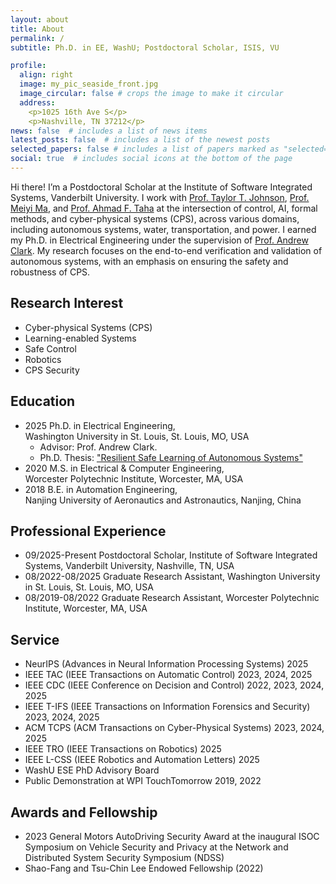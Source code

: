 ```yaml
---
layout: about
title: About
permalink: /
subtitle: Ph.D. in EE, WashU; Postdoctoral Scholar, ISIS, VU

profile:
  align: right
  image: my_pic_seaside_front.jpg
  image_circular: false # crops the image to make it circular
  address: 
    <p>1025 16th Ave S</p>
    <p>Nashville, TN 37212</p>
news: false  # includes a list of news items
latest_posts: false  # includes a list of the newest posts
selected_papers: false # includes a list of papers marked as "selected={true}"
social: true  # includes social icons at the bottom of the page
---
```


Hi there! I’m a Postdoctoral Scholar at the Institute of Software Integrated Systems, Vanderbilt University. I work with [Prof. Taylor T. Johnson](https://www.taylortjohnson.com/), [Prof. Meiyi Ma](https://meiyima.github.io/), and [Prof. Ahmad F. Taha](https://lab.vanderbilt.edu/taha/) at the intersection of control, AI, formal methods, and cyber-physical systems (CPS), across various domains, including autonomous systems, water, transportation, and power. 
I earned my Ph.D. in Electrical Engineering under the supervision of [Prof. Andrew Clark](https://engineering.washu.edu/faculty/Andrew-Clark.html). My research focuses on the end-to-end verification and validation of autonomous systems, with an emphasis on ensuring the safety and robustness of CPS.

## Research Interest
- Cyber-physical Systems (CPS)
- Learning-enabled Systems
- Safe Control
- Robotics
- CPS Security

## Education
- 2025 Ph.D. in Electrical Engineering, <br />
  Washington University in St. Louis, St. Louis, MO, USA
  - Advisor: Prof. Andrew Clark. 
  - Ph.D. Thesis: ["Resilient Safe Learning of Autonomous Systems"](../assets/pdf/Resilient_Safe_Control_of_Autonomous_Systems.pdf)
- 2020 M.S. in Electrical & Computer Engineering, <br />
  Worcester Polytechnic Institute, Worcester, MA, USA
- 2018 B.E. in Automation Engineering, <br />
  Nanjing University of Aeronautics and Astronautics, Nanjing, China


## Professional Experience
- 09/2025-Present   Postdoctoral Scholar, Institute of Software Integrated Systems, Vanderbilt University, Nashville, TN, USA
- 08/2022-08/2025   Graduate Research Assistant, Washington University in St. Louis, St. Louis, MO, USA
- 08/2019-08/2022   Graduate Research Assistant, Worcester Polytechnic Institute, Worcester, MA, USA

## Service
- NeurIPS (Advances in Neural Information Processing Systems) 2025
- IEEE TAC (IEEE Transactions on Automatic Control) 2023, 2024, 2025
- IEEE CDC (IEEE Conference on Decision and Control) 2022, 2023, 2024, 2025
- IEEE T-IFS (IEEE Transactions on Information Forensics and Security) 2023, 2024, 2025
- ACM TCPS (ACM Transactions on Cyber-Physical Systems) 2023, 2024, 2025
- IEEE TRO (IEEE Transactions on Robotics) 2025
- IEEE L-CSS (IEEE Robotics and Automation Letters) 2025
- WashU ESE PhD Advisory Board
- Public Demonstration at WPI TouchTomorrow 2019, 2022

## Awards and Fellowship
- 2023 General Motors AutoDriving Security Award at the inaugural ISOC Symposium on Vehicle Security and Privacy at the Network and Distributed System Security Symposium (NDSS)
- Shao-Fang and Tsu-Chin Lee Endowed Fellowship (2022)

<!-- ## Software Tools
- Python, PyTorch, Matlab, Linux, ROS, C/C++

## Hardware Platform
- Raspberry Pi, Arduino, F1Tenth Car, Quadrotors -->

<!-- Write your biography here. Tell the world about yourself. Link to your favorite [subreddit](http://reddit.com). You can put a picture in, too. The code is already in, just name your picture `prof_pic.jpg` and put it in the `img/` folder.

Put your address / P.O. box / other info right below your picture. You can also disable any of these elements by editing `profile` property of the YAML header of your `_pages/about.md`. Edit `_bibliography/papers.bib` and Jekyll will render your [publications page](/al-folio/publications/) automatically.

Link to your social media connections, too. This theme is set up to use [Font Awesome icons](http://fortawesome.github.io/Font-Awesome/) and [Academicons](https://jpswalsh.github.io/academicons/), like the ones below. Add your Facebook, Twitter, LinkedIn, Google Scholar, or just disable all of them. -->

